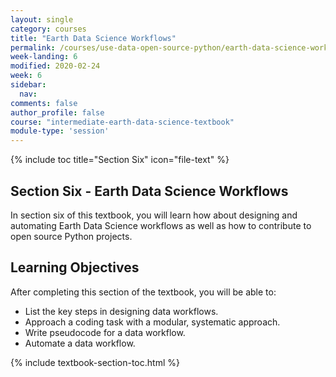 ```yaml
---
layout: single
category: courses
title: "Earth Data Science Workflows"
permalink: /courses/use-data-open-source-python/earth-data-science-workflows/
week-landing: 6
modified: 2020-02-24
week: 6
sidebar:
  nav:
comments: false
author_profile: false
course: "intermediate-earth-data-science-textbook"
module-type: 'session'
---
```


{% include toc title="Section Six" icon="file-text" %}

<div class="notice--info" markdown="1">

## <i class="fa fa-ship" aria-hidden="true"></i> Section Six - Earth Data Science Workflows

In section six of this textbook, you will learn how about designing and automating Earth Data Science workflows as well as how to contribute to open source Python projects. 


## <i class="fa fa-graduation-cap" aria-hidden="true"></i> Learning Objectives

After completing this section of the textbook, you will be able to:

* List the key steps in designing data workflows. 
* Approach a coding task with a modular, systematic approach. 
* Write pseudocode for a data workflow.
* Automate a data workflow. 

</div>


{% include textbook-section-toc.html %}
